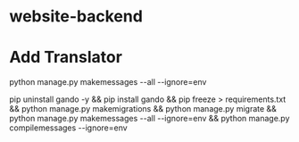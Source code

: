 # website-backend

# Add Translator
python manage.py makemessages --all --ignore=env


pip uninstall gando -y && pip install gando && pip freeze > requirements.txt  && python manage.py makemigrations && python manage.py migrate && python manage.py makemessages --all --ignore=env && python manage.py compilemessages --ignore=env 
